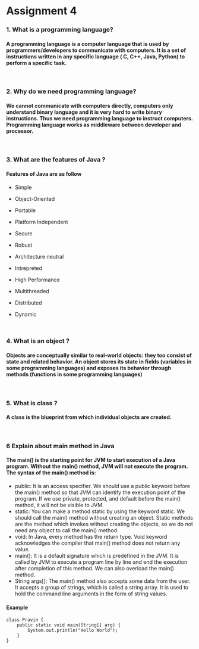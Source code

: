 # Assignment 4

### **1. What is a programming language?**

#### A programming language is a computer language that is used by programmers/developers to communicate with computers. It is a set of instructions written in any specific language ( C, C++, Java, Python) to perform a specific task.

<br/>

### **2. Why do we need programming language?**

#### We cannot communicate with computers directly, computers only understand binary language and it is very hard to write binary instructions. Thus we need programming language to instruct computers. Programming language works as middleware between developer and processor.

<br/>

### **3. What are the features of Java ?**

#### Features of Java are as follow

- Simple
- Object-Oriented
- Portable
- Platform Independent
- Secure
- Robust
- Architecture neutral
- Intrepreted
- High Performance
- Multithreaded
- Distributed
- Dynamic

  <br/>

### **4. What is an object ?**

#### Objects are conceptually similar to real-world objects: they too consist of state and related behavior. An object stores its state in fields (variables in some programming languages) and exposes its behavior through methods (functions in some programming languages)

<br/>

### **5. What is class ?**

#### A class is the blueprint from which individual objects are created.

<br/>

### **6 Explain about main method in Java**

#### The main() is the starting point for JVM to start execution of a Java program. Without the main() method, JVM will not execute the program. The syntax of the main() method is:

- public: It is an access specifier. We should use a public keyword before the main() method so that JVM can identify the execution point of the program. If we use private, protected, and default before the main() method, it will not be visible to JVM.
- static: You can make a method static by using the keyword static. We should call the main() method without creating an object. Static methods are the method which invokes without creating the objects, so we do not need any object to call the main() method.
- void: In Java, every method has the return type. Void keyword acknowledges the compiler that main() method does not return any value.
- main(): It is a default signature which is predefined in the JVM. It is called by JVM to execute a program line by line and end the execution after completion of this method. We can also overload the main() method.
- String args[]: The main() method also accepts some data from the user. It accepts a group of strings, which is called a string array. It is used to hold the command line arguments in the form of string values.

#### Example

```
class Pravin {
    public static void main(String[] arg) {
        System.out.println("Hello World");
    }
}
```
